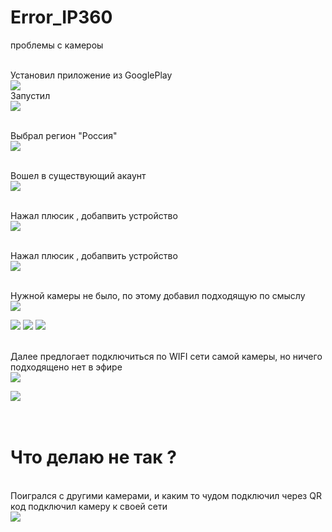 # Error_IP360
проблемы  с камероы


<br/>Установил приложение из GooglePlay<br/>
<img src="https://github.com/MyasnikovIA/Error_IP360/blob/main/img/photo_2024-01-19_09-32-56.jpg?raw=true"/>
<br/>Запустил<br/>
<img src="https://github.com/MyasnikovIA/Error_IP360/blob/main/img/photo_2024-01-19_09-37-13.jpg?raw=true"/>

<br/>Выбрал регион  "Россия"<br/>
<img src="https://github.com/MyasnikovIA/Error_IP360/blob/main/img/photo_2024-01-19_09-38-22.jpg?raw=true"/>

<br/>Вошел в существующий акаунт<br/>
<img src="https://github.com/MyasnikovIA/Error_IP360/blob/main/img/photo_2024-01-19_09-39-05.jpg?raw=true"/>

<br/>Нажал плюсик , добапвить устройство<br/>
<img src="https://github.com/MyasnikovIA/Error_IP360/blob/main/img/photo_2024-01-19_09-40-23.jpg?raw=true"/>

<br/>Нажал плюсик , добапвить устройство<br/>
<img src="https://github.com/MyasnikovIA/Error_IP360/blob/main/img/photo_2024-01-19_09-40-23.jpg?raw=true"/>

<br/>Нужной камеры не было, по этому добавил  подходящую по смыслу<br/>
<img src="https://github.com/MyasnikovIA/Error_IP360/blob/main/img/ip.png?raw=true"/>

<img src="https://github.com/MyasnikovIA/Error_IP360/blob/main/img/photo_2024-01-19_09-42-49.jpg?raw=true"/>
<img src="https://github.com/MyasnikovIA/Error_IP360/blob/main/img/photo_2024-01-19_09-43-36.jpg?raw=true"/>
<img src="https://github.com/MyasnikovIA/Error_IP360/blob/main/img/photo_2024-01-19_09-43-18.jpg?raw=true"/>

<br/>Далее предлогает  подключиться по WIFI сети самой камеры, но  ничего подходящено нет в эфире<br/>
<img src="https://github.com/MyasnikovIA/Error_IP360/blob/main/img/photo_2024-01-19_09-44-53.jpg?raw=true"/>

<img src="https://github.com/MyasnikovIA/Error_IP360/blob/main/img/photo_2024-01-19_09-45-09.jpg?raw=true"/>
<H1>
 <br/>Что делаю не так ?<br/>
</H1>
<br/>Поигрался с другими камерами, и каким то чудом  подключил  через QR код подключил камеру к своей сети<br/>
<img src="https://github.com/MyasnikovIA/Error_IP360/blob/main/img/mac.png?raw=true"/>
 